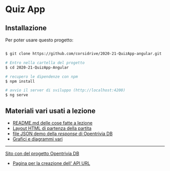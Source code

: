 # Quiz App

## Installazione

Per poter usare questo progetto:

```bash

$ git clone https://github.com/corsidrive/2020-21-QuizApp-angular.git

# Entro nella cartella del progetto
$ cd 2020-21-QuizApp-Angular

# recupero le dipendenze con npm
$ npm install

# avvio il server di sviluppo (http://localhost:4200)
$ ng serve

```

## Materiali vari usati a lezione

- [README.md delle cose fatte a lezione](./__docs__/README.angular.md)
- [Layout HTML di partenza della partita](./__docs__/index.html)
- [file JSON demo della *response* di Opentrivia DB](./__docs__/response.json)
- [Grafici e diagrammi vari](./__docs__/png/angular_quiz.component.png)

---

[Sito con del progetto Opentrivia DB](https://opentdb.com/)
- [Pagina per la creazione dell' API URL](https://opentdb.com/api_config.php)




